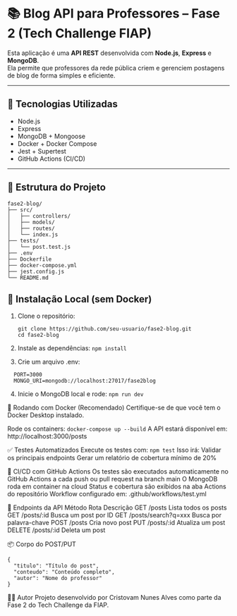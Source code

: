 # 📚 Blog API para Professores – Fase 2 (Tech Challenge FIAP)

Esta aplicação é uma **API REST** desenvolvida com **Node.js**, **Express** e **MongoDB**.  
Ela permite que professores da rede pública criem e gerenciem postagens de blog de forma simples e eficiente.

---

## 🚀 Tecnologias Utilizadas

- Node.js
- Express
- MongoDB + Mongoose
- Docker + Docker Compose
- Jest + Supertest
- GitHub Actions (CI/CD)

---

## 📁 Estrutura do Projeto
```
fase2-blog/
├── src/
│   ├── controllers/
│   ├── models/
│   ├── routes/
│   └── index.js
├── tests/
│   └── post.test.js
├── .env
├── Dockerfile
├── docker-compose.yml
├── jest.config.js
└── README.md
```

## 🧪 Instalação Local (sem Docker)

1. Clone o repositório:
   ```
   git clone https://github.com/seu-usuario/fase2-blog.git
   cd fase2-blog
    ```
2. Instale as dependências:
  ```npm install```

3. Crie um arquivo .env:
```
  PORT=3000
  MONGO_URI=mongodb://localhost:27017/fase2blog
```

4. Inicie o MongoDB local e rode:
```npm run dev```

🐳 Rodando com Docker (Recomendado)
Certifique-se de que você tem o Docker Desktop instalado.

Rode os containers:
```docker-compose up --build```
A API estará disponível em: http://localhost:3000/posts

✅ Testes Automatizados
Execute os testes com:
```npm test```
Isso irá:
Validar os principais endpoints
Gerar um relatório de cobertura mínimo de 20%

🔁 CI/CD com GitHub Actions
Os testes são executados automaticamente no GitHub Actions a cada push ou pull request na branch main
O MongoDB roda em container na cloud
Status e cobertura são exibidos na aba Actions do repositório
Workflow configurado em:
.github/workflows/test.yml

📌 Endpoints da API
Método	Rota	Descrição
GET	/posts	Lista todos os posts
GET	/posts/:id	Busca um post por ID
GET	/posts/search?q=xxx	Busca por palavra-chave
POST	/posts	Cria novo post
PUT	/posts/:id	Atualiza um post
DELETE	/posts/:id	Deleta um post

📦 Corpo do POST/PUT
```
{
  "titulo": "Título do post",
  "conteudo": "Conteúdo completo",
  "autor": "Nome do professor"
}
```

👨‍🏫 Autor
Projeto desenvolvido por Cristovam Nunes Alves
como parte da Fase 2 do Tech Challenge da FIAP.
